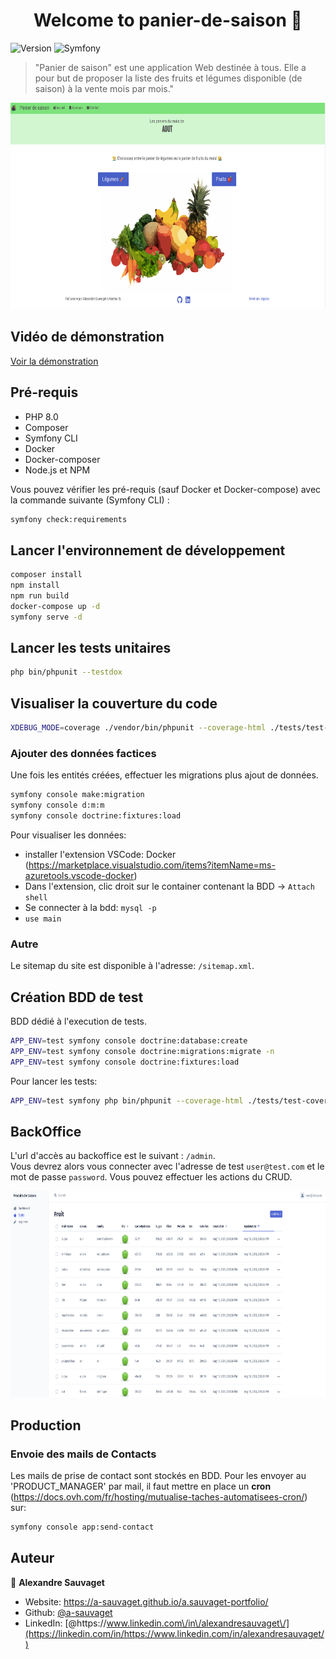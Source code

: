 <h1 align="center">Welcome to panier-de-saison 👋</h1>
<p>
  <img alt="Version" src="https://img.shields.io/badge/version-1.0.0-blue.svg?cacheSeconds=2592000" />
  <img alt="Symfony" src="https://img.shields.io/badge/Made%20with-Symfony%205.3-blue" />
</p>

> &#34;Panier de saison&#34; est une application Web destinée à tous. Elle a pour but de proposer la liste des fruits et légumes disponible (de saison) à la vente mois par mois.&#34;

<img src="./documents/homepage.png"
  width="600"
  height="330"
/>

## Vidéo de démonstration

[Voir la démonstration](https://www.youtube.com/watch?v=AvldhkEKDqI&ab_channel=AlexandreSAUVAGET)

## Pré-requis

- PHP 8.0
- Composer
- Symfony CLI
- Docker
- Docker-composer
- Node.js et NPM

Vous pouvez vérifier les pré-requis (sauf Docker et Docker-compose) avec la commande suivante (Symfony CLI) :

```bash
symfony check:requirements
```

## Lancer l'environnement de développement

```bash
composer install
npm install
npm run build
docker-compose up -d
symfony serve -d
```

## Lancer les tests unitaires

```bash
php bin/phpunit --testdox
```

## Visualiser la couverture du code

```bash
XDEBUG_MODE=coverage ./vendor/bin/phpunit --coverage-html ./tests/test-coverage
```

### Ajouter des données factices

Une fois les entités créées, effectuer les migrations plus ajout de données.

```bash
symfony console make:migration
symfony console d:m:m
symfony console doctrine:fixtures:load
```

Pour visualiser les données:

- installer l'extension VSCode: Docker (https://marketplace.visualstudio.com/items?itemName=ms-azuretools.vscode-docker)
- Dans l'extension, clic droit sur le container contenant la BDD -> `Attach shell`
- Se connecter à la bdd: `mysql -p`
- `use main`

### Autre

Le sitemap du site est disponible à l'adresse: `/sitemap.xml`.

## Création BDD de test

BDD dédié à l'execution de tests.

```bash
APP_ENV=test symfony console doctrine:database:create
APP_ENV=test symfony console doctrine:migrations:migrate -n
APP_ENV=test symfony console doctrine:fixtures:load
```

Pour lancer les tests:

```bash
APP_ENV=test symfony php bin/phpunit --coverage-html ./tests/test-coverage
```

## BackOffice

L'url d'accès au backoffice est le suivant : `/admin`.</br>
Vous devrez alors vous connecter avec l'adresse de test `user@test.com` et le mot de passe `password`.
Vous pouvez effectuer les actions du CRUD.

<img src="./documents/admin_fruits.png"
  width="600"
  height="330"
/>

## Production

### Envoie des mails de Contacts

Les mails de prise de contact sont stockés en BDD. Pour les envoyer au 'PRODUCT_MANAGER' par mail, il faut mettre en place un **cron** (https://docs.ovh.com/fr/hosting/mutualise-taches-automatisees-cron/) sur:

```bash
symfony console app:send-contact
```

## Auteur

👤 **Alexandre Sauvaget**

- Website: https://a-sauvaget.github.io/a.sauvaget-portfolio/
- Github: [@a-sauvaget](https://github.com/a-sauvaget)
- LinkedIn: [@https:\/\/www.linkedin.com\/in\/alexandresauvaget\/](https://linkedin.com/in/https://www.linkedin.com/in/alexandresauvaget/)
